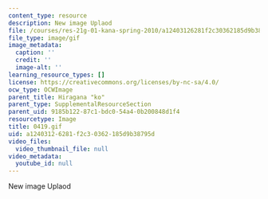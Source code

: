 ```yaml
---
content_type: resource
description: New image Uplaod
file: /courses/res-21g-01-kana-spring-2010/a12403126281f2c30362185d9b38795d_0419.gif
file_type: image/gif
image_metadata:
  caption: ''
  credit: ''
  image-alt: ''
learning_resource_types: []
license: https://creativecommons.org/licenses/by-nc-sa/4.0/
ocw_type: OCWImage
parent_title: Hiragana "ko"
parent_type: SupplementalResourceSection
parent_uid: 9185b122-87c1-bdc0-54a4-0b200848d1f4
resourcetype: Image
title: 0419.gif
uid: a1240312-6281-f2c3-0362-185d9b38795d
video_files:
  video_thumbnail_file: null
video_metadata:
  youtube_id: null
---
```

New image Uplaod